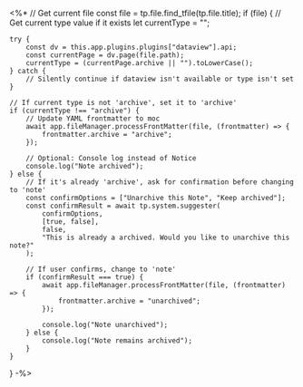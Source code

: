 <%*
// Get current file
const file = tp.file.find_tfile(tp.file.title);
if (file) {
    // Get current type value if it exists
    let currentType = "";
    
    try {
        const dv = this.app.plugins.plugins["dataview"].api;
        const currentPage = dv.page(file.path);
        currentType = (currentPage.archive || "").toLowerCase();
    } catch {
        // Silently continue if dataview isn't available or type isn't set
    }
    
    // If current type is not 'archive', set it to 'archive'
    if (currentType !== "archive") {
        // Update YAML frontmatter to moc
        await app.fileManager.processFrontMatter(file, (frontmatter) => {
            frontmatter.archive = "archive";
        });
        
        // Optional: Console log instead of Notice
        console.log("Note archived");
    } else {
        // If it's already 'archive', ask for confirmation before changing to 'note'
        const confirmOptions = ["Unarchive this Note", "Keep archived"];
        const confirmResult = await tp.system.suggester(
            confirmOptions,
            [true, false],
            false,
            "This is already a archived. Would you like to unarchive this note?"
        );
        
        // If user confirms, change to 'note'
        if (confirmResult === true) {
            await app.fileManager.processFrontMatter(file, (frontmatter) => {
                frontmatter.archive = "unarchived";
            });
            
            console.log("Note unarchived");
        } else {
            console.log("Note remains archived");
        }
    }
}
-%>
